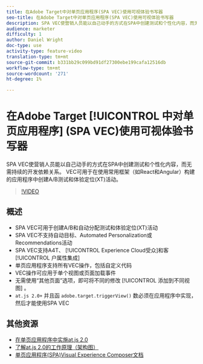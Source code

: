 ```yaml
---
title: 在Adobe Target中对单页应用程序(SPA VEC)使用可视体验书写器
seo-title: 在Adobe Target中对单页应用程序(SPA VEC)使用可视体验书写器
description: SPA VEC使营销人员能以自己动手的方式在SPA中创建测试和个性化内容，而无需持续的开发依赖关系。 VEC可用于在使用常用框架（如React和Angular）构建的应用程序中创建A/B测试和体验定位(XT)活动。
audience: marketer
difficulty: 1
author: Daniel Wright
doc-type: use
activity-type: feature-video
translation-type: tm+mt
source-git-commit: b331bb29c099bd91df27300ebe199cafa12516db
workflow-type: tm+mt
source-wordcount: '271'
ht-degree: 1%

---
```



# 在Adobe Target [!UICONTROL 中对单页应用程序] (SPA VEC)使用可视体验书写器

SPA VEC使营销人员能以自己动手的方式在SPA中创建测试和个性化内容，而无需持续的开发依赖关系。 VEC可用于在使用常用框架（如React和Angular）构建的应用程序中创建A/B测试和体验定位(XT)活动。

>[!VIDEO](https://video.tv.adobe.com/v/26249?quality=12)

## 概述

* SPA VEC可用于创建A/B和自动分配测试和体验定位(XT)活动
* SPA VEC不支持自动目标、Automated Personalization或Recommendations活动
* SPA VEC支持A4T、 [!UICONTROL Experience Cloud受众]和客 [!UICONTROL 户属性集成]
* 单页应用程序支持所有VEC操作，包括自定义代码
* VEC操作可应用于单个视图或页面加载事件
* 无需使用“其他页面”选项，即可将不同的修改 [!UICONTROL 添加到不同视图] 。
* `at.js 2.0+` 并且函 `adobe.target.triggerView()` 数必须在应用程序中实现，然后才能使用SPA VEC

## 其他资源

* [在单页应用程序中实施at.js 2.0](../implementation/implement-atjs-20-in-a-single-page-application.md)
* [了解at.js 2.0的工作原理（架构图）](../implementation/understanding-how-atjs-20-works.md)
* [单页应用程序(SPA)Visual Experience Composer文档](https://docs.adobe.com/help/en/target/using/experiences/spa-visual-experience-composer.html)